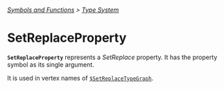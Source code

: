 ###### [Symbols and Functions](/README.md#symbols-and-functions) > [Type System](README.md)

# SetReplaceProperty

**`SetReplaceProperty`** represents a *SetReplace* property. It has the property symbol as its single argument.

It is used in vertex names of [`$SetReplaceTypeGraph`]($SetReplaceTypeGraph.md).
